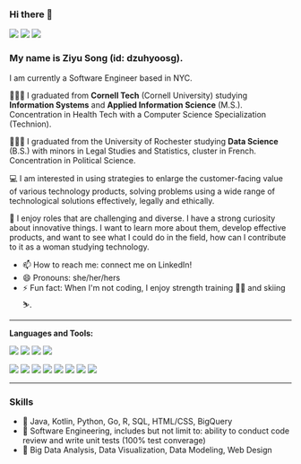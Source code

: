 ### Hi there 👋

[![](https://img.shields.io/badge/LinkedIn-0077B5?style=for-the-badge&logo=linkedin&logoColor=white)](https://www.linkedin.com/in/ziyusong/)
[![](https://img.shields.io/badge/Twitter-1DA1F2?style=for-the-badge&logo=twitter&logoColor=white)](https://twitter.com/dzuhyoosg)
[![](https://img.shields.io/badge/Instagram-E4405F?style=for-the-badge&logo=instagram&logoColor=white)](https://www.instagram.com/dzuhyoosg/)

<!--
**dzuhyoosg/dzuhyoosg** is a ✨ _special_ ✨ repository because its `README.md` (this file) appears on your GitHub profile.

Here are some ideas to get you started:

- 🔭 I’m currently working on ...
- 🌱 I’m currently learning ...
- 👯 I’m looking to collaborate on ...
- 🤔 I’m looking for help with ...
- 💬 Ask me about ...
- 📫 How to reach me: ...
- 😄 Pronouns: ...
- ⚡ Fun fact: ...
-->

### My name is Ziyu Song (id: dzuhyoosg).

I am currently a Software Engineer based in NYC.

👩🏻‍🎓 I graduated from **Cornell Tech** (Cornell University) studying **Information Systems** and **Applied Information Science** (M.S.). Concentration in Health Tech with a Computer Science Specialization (Technion). 

👩🏻‍🎓 I graduated from the University of Rochester studying **Data Science** (B.S.) with minors in Legal Studies and Statistics, cluster in French. Concentration in Political Science. 

💻 I am interested in using strategies to enlarge the customer-facing value of various technology products, solving problems using a wide range of technological solutions effectively, legally and ethically. 

🌟 I enjoy roles that are challenging and diverse. I have a strong curiosity about innovative things. I want to learn more about them, develop effective products, and want to see what I could do in the field, how can I contribute to it as a woman studying technology. 

- 📫 How to reach me: connect me on LinkedIn! 
- 😄 Pronouns: she/her/hers
- ⚡ Fun fact: When I'm not coding, I enjoy strength training 🏋️‍♀️ and skiing ⛷. 

---

**Languages and Tools:**  

<p align="left">
  <img src="https://img.shields.io/badge/Linux-E95420?style=for-the-badge&logo=linux&logoColor=white" />
  <img src="https://img.shields.io/badge/Windows-0078D6?style=for-the-badge&logo=windows&logoColor=white" />
  <img src="https://img.shields.io/badge/Ubuntu-DD4814?style=for-the-badge&logo=ubuntu&logoColor=white" />
  <img src="https://img.shields.io/badge/Google_Cloud-4285F4?style=for-the-badge&logo=google-cloud&logoColor=white" />
</p>

<p align="left">
  <img src="https://img.shields.io/badge/Java-ED8B00?style=for-the-badge&logo=java&logoColor=white" />
  <img src="https://img.shields.io/badge/Kotlin-7F52FF?style=for-the-badge&logo=kotlin&logoColor=white" />
  <img src="https://img.shields.io/badge/Go-29BEB0?style=for-the-badge&logo=go&logoColor=white" />
  <img src="https://img.shields.io/badge/Python-4B8BBE?style=for-the-badge&logo=python&logoColor=white" />
  <img src="https://img.shields.io/badge/MySQL-00000F?style=for-the-badge&logo=mysql&logoColor=white" />
  <img src="https://img.shields.io/badge/HTML-239120?style=for-the-badge&logo=html5&logoColor=white" />
  <img src="https://img.shields.io/badge/CSS-239120?style=for-the-badge&logo=css3&logoColor=white" />
  <img src="https://img.shields.io/badge/Markdown-000000?style=for-the-badge&logo=markdown&logoColor=white" />
</p>

---

### Skills
- 🌱 Java, Kotlin, Python, Go, R, SQL, HTML/CSS, BigQuery
- 🌱 Software Engineering, includes but not limit to: ability to conduct code review and write unit tests (100% test converage)
- 🌱 Big Data Analysis, Data Visualization, Data Modeling, Web Design
